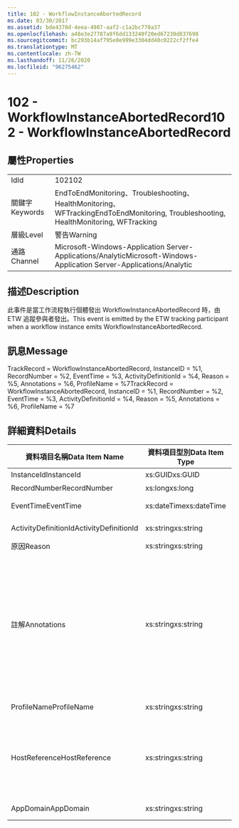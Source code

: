```yaml
---
title: 102 - WorkflowInstanceAbortedRecord
ms.date: 03/30/2017
ms.assetid: bde4378d-4eea-4907-aaf2-c1a2bc770a37
ms.openlocfilehash: a48e3e27787a9f6dd133240f20ed67230d837698
ms.sourcegitcommit: bc293b14af795e0e999e3304dd40c0222cf2ffe4
ms.translationtype: MT
ms.contentlocale: zh-TW
ms.lasthandoff: 11/26/2020
ms.locfileid: "96275462"
---
```

# <a name="102---workflowinstanceabortedrecord"></a><span data-ttu-id="8c54e-102">102 - WorkflowInstanceAbortedRecord</span><span class="sxs-lookup"><span data-stu-id="8c54e-102">102 - WorkflowInstanceAbortedRecord</span></span>

## <a name="properties"></a><span data-ttu-id="8c54e-103">屬性</span><span class="sxs-lookup"><span data-stu-id="8c54e-103">Properties</span></span>  
  
|||  
|-|-|  
|<span data-ttu-id="8c54e-104">Id</span><span class="sxs-lookup"><span data-stu-id="8c54e-104">Id</span></span>|<span data-ttu-id="8c54e-105">102</span><span class="sxs-lookup"><span data-stu-id="8c54e-105">102</span></span>|  
|<span data-ttu-id="8c54e-106">關鍵字</span><span class="sxs-lookup"><span data-stu-id="8c54e-106">Keywords</span></span>|<span data-ttu-id="8c54e-107">EndToEndMonitoring、Troubleshooting、HealthMonitoring、WFTracking</span><span class="sxs-lookup"><span data-stu-id="8c54e-107">EndToEndMonitoring, Troubleshooting, HealthMonitoring, WFTracking</span></span>|  
|<span data-ttu-id="8c54e-108">層級</span><span class="sxs-lookup"><span data-stu-id="8c54e-108">Level</span></span>|<span data-ttu-id="8c54e-109">警告</span><span class="sxs-lookup"><span data-stu-id="8c54e-109">Warning</span></span>|  
|<span data-ttu-id="8c54e-110">通路</span><span class="sxs-lookup"><span data-stu-id="8c54e-110">Channel</span></span>|<span data-ttu-id="8c54e-111">Microsoft-Windows-Application Server-Applications/Analytic</span><span class="sxs-lookup"><span data-stu-id="8c54e-111">Microsoft-Windows-Application Server-Applications/Analytic</span></span>|  
  
## <a name="description"></a><span data-ttu-id="8c54e-112">描述</span><span class="sxs-lookup"><span data-stu-id="8c54e-112">Description</span></span>  

 <span data-ttu-id="8c54e-113">此事件是當工作流程執行個體發出 WorkflowInstanceAbortedRecord 時，由 ETW 追蹤參與者發出。</span><span class="sxs-lookup"><span data-stu-id="8c54e-113">This event is emitted by the ETW tracking participant when a workflow instance emits WorkflowInstanceAbortedRecord.</span></span>  
  
## <a name="message"></a><span data-ttu-id="8c54e-114">訊息</span><span class="sxs-lookup"><span data-stu-id="8c54e-114">Message</span></span>  

 <span data-ttu-id="8c54e-115">TrackRecord = WorkflowInstanceAbortedRecord, InstanceID = %1, RecordNumber = %2, EventTime = %3, ActivityDefinitionId = %4, Reason = %5, Annotations = %6, ProfileName = %7</span><span class="sxs-lookup"><span data-stu-id="8c54e-115">TrackRecord = WorkflowInstanceAbortedRecord, InstanceID = %1, RecordNumber = %2, EventTime = %3, ActivityDefinitionId = %4, Reason = %5, Annotations = %6, ProfileName = %7</span></span>  
  
## <a name="details"></a><span data-ttu-id="8c54e-116">詳細資料</span><span class="sxs-lookup"><span data-stu-id="8c54e-116">Details</span></span>  
  
|<span data-ttu-id="8c54e-117">資料項目名稱</span><span class="sxs-lookup"><span data-stu-id="8c54e-117">Data Item Name</span></span>|<span data-ttu-id="8c54e-118">資料項目型別</span><span class="sxs-lookup"><span data-stu-id="8c54e-118">Data Item Type</span></span>|<span data-ttu-id="8c54e-119">描述</span><span class="sxs-lookup"><span data-stu-id="8c54e-119">Description</span></span>|  
|--------------------|--------------------|-----------------|  
|<span data-ttu-id="8c54e-120">InstanceId</span><span class="sxs-lookup"><span data-stu-id="8c54e-120">InstanceId</span></span>|<span data-ttu-id="8c54e-121">xs:GUID</span><span class="sxs-lookup"><span data-stu-id="8c54e-121">xs:GUID</span></span>|<span data-ttu-id="8c54e-122">工作流程的執行個體 ID。</span><span class="sxs-lookup"><span data-stu-id="8c54e-122">The instance id for the workflow</span></span>|  
|<span data-ttu-id="8c54e-123">RecordNumber</span><span class="sxs-lookup"><span data-stu-id="8c54e-123">RecordNumber</span></span>|<span data-ttu-id="8c54e-124">xs:long</span><span class="sxs-lookup"><span data-stu-id="8c54e-124">xs:long</span></span>|<span data-ttu-id="8c54e-125">發出之記錄的序號。</span><span class="sxs-lookup"><span data-stu-id="8c54e-125">The sequence number of the emitted record</span></span>|  
|<span data-ttu-id="8c54e-126">EventTime</span><span class="sxs-lookup"><span data-stu-id="8c54e-126">EventTime</span></span>|<span data-ttu-id="8c54e-127">xs:dateTime</span><span class="sxs-lookup"><span data-stu-id="8c54e-127">xs:dateTime</span></span>|<span data-ttu-id="8c54e-128">發出事件時的 UTC 時間。</span><span class="sxs-lookup"><span data-stu-id="8c54e-128">The time in UTC when the event was emitted</span></span>|  
|<span data-ttu-id="8c54e-129">ActivityDefinitionId</span><span class="sxs-lookup"><span data-stu-id="8c54e-129">ActivityDefinitionId</span></span>|<span data-ttu-id="8c54e-130">xs:string</span><span class="sxs-lookup"><span data-stu-id="8c54e-130">xs:string</span></span>|<span data-ttu-id="8c54e-131">工作流程中根活動的名稱。</span><span class="sxs-lookup"><span data-stu-id="8c54e-131">The name of the root activity in the workflow</span></span>|  
|<span data-ttu-id="8c54e-132">原因</span><span class="sxs-lookup"><span data-stu-id="8c54e-132">Reason</span></span>|<span data-ttu-id="8c54e-133">xs:string</span><span class="sxs-lookup"><span data-stu-id="8c54e-133">xs:string</span></span>|<span data-ttu-id="8c54e-134">工作流程中止的原因。</span><span class="sxs-lookup"><span data-stu-id="8c54e-134">The reason the workflow was aborted</span></span>|  
|<span data-ttu-id="8c54e-135">註解</span><span class="sxs-lookup"><span data-stu-id="8c54e-135">Annotations</span></span>|<span data-ttu-id="8c54e-136">xs:string</span><span class="sxs-lookup"><span data-stu-id="8c54e-136">xs:string</span></span>|<span data-ttu-id="8c54e-137">加入至此事件中的附註。</span><span class="sxs-lookup"><span data-stu-id="8c54e-137">The annotations that were added to this event.</span></span>  <span data-ttu-id="8c54e-138">這些值會以 a 格式儲存在 xml 元素中 \<items> \< item  name = "annotationName" type="System.String"> \</item> \</items> 。</span><span class="sxs-lookup"><span data-stu-id="8c54e-138">The values are stored in an xml element in the format \<items>\< item  name = "annotationName" type="System.String">annotationValue\</item>\</items>.</span></span>  <span data-ttu-id="8c54e-139">如果未指定任何批註，則字串會包含 \<items/> 。</span><span class="sxs-lookup"><span data-stu-id="8c54e-139">If no annotations are specified then the string contains \<items/>.</span></span> <span data-ttu-id="8c54e-140">ETW 事件大小會受到 ETW 緩衝區大小或 ETW 事件的最大承載所限制。</span><span class="sxs-lookup"><span data-stu-id="8c54e-140">The ETW event size is limited by the ETW buffer size or the max payload for an ETW event.</span></span> <span data-ttu-id="8c54e-141">如果事件大小超過 ETW 限制，則會捨棄注釋並以 ... 取代注釋值來截斷事件。 \<items> \</items></span><span class="sxs-lookup"><span data-stu-id="8c54e-141">If the size of the event exceeds the ETW limits, then the event is truncated by dropping the annotations and replacing the annotation value with \<items>...\</items>.</span></span>|  
|<span data-ttu-id="8c54e-142">ProfileName</span><span class="sxs-lookup"><span data-stu-id="8c54e-142">ProfileName</span></span>|<span data-ttu-id="8c54e-143">xs:string</span><span class="sxs-lookup"><span data-stu-id="8c54e-143">xs:string</span></span>|<span data-ttu-id="8c54e-144">造成發送這個事件的名稱或追蹤設定檔。</span><span class="sxs-lookup"><span data-stu-id="8c54e-144">The name or the tracking profile that resulted in this event being emitted</span></span>|  
|<span data-ttu-id="8c54e-145">HostReference</span><span class="sxs-lookup"><span data-stu-id="8c54e-145">HostReference</span></span>|<span data-ttu-id="8c54e-146">xs:string</span><span class="sxs-lookup"><span data-stu-id="8c54e-146">xs:string</span></span>|<span data-ttu-id="8c54e-147">若為 Web 主控服務，此欄位會唯一識別 Web 階層架構中的服務。</span><span class="sxs-lookup"><span data-stu-id="8c54e-147">For web hosted services, this field uniquely identifies the service in the web hierarchy.</span></span>  <span data-ttu-id="8c54e-148">其格式定義為 ' Web Site Name Application Virtual Path&#124;Service Virtual Path&#124;ServiceName ' 範例： ' Default Web Site/CalculatorApplication&#124;/CalculatorService.svc&#124;CalculatorService '</span><span class="sxs-lookup"><span data-stu-id="8c54e-148">Its format is defined as 'Web Site Name Application Virtual Path&#124;Service Virtual Path&#124;ServiceName' Example: 'Default Web Site/CalculatorApplication&#124;/CalculatorService.svc&#124;CalculatorService'</span></span>|  
|<span data-ttu-id="8c54e-149">AppDomain</span><span class="sxs-lookup"><span data-stu-id="8c54e-149">AppDomain</span></span>|<span data-ttu-id="8c54e-150">xs:string</span><span class="sxs-lookup"><span data-stu-id="8c54e-150">xs:string</span></span>|<span data-ttu-id="8c54e-151">由 AppDomain.CurrentDomain.FriendlyName 傳回的字串。</span><span class="sxs-lookup"><span data-stu-id="8c54e-151">The string returned by AppDomain.CurrentDomain.FriendlyName.</span></span>|
